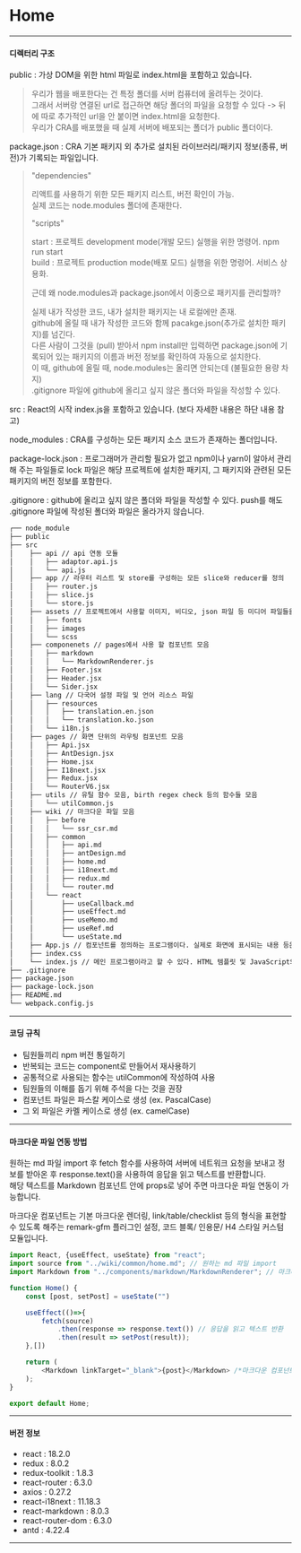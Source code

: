 # Home
***

#### 디렉터리 구조

public : 가상 DOM을 위한 html 파일로 index.html을 포함하고 있습니다. 
> 우리가 웹을 배포한다는 건 특정 폴더를 서버 컴퓨터에 올려두는 것이다.    
> 그래서 서버랑 연결된 url로 접근하면 해당 폴더의 파일을 요청할 수 있다 -> 뒤에 따로 추가적인 url을 안 붙이면 index.html을 요청한다.   
> 우리가 CRA를 배포했을 때 실제 서버에 배포되는 폴더가 public 폴더이다.

package.json : CRA 기본 패키지 외 추가로 설치된 라이브러리/패키지 정보(종류, 버전)가 기록되는 파일입니다.

> "dependencies"
> 
> 리액트를 사용하기 위한 모든 패키지 리스트, 버전 확인이 가능.   
> 실제 코드는 node.modules 폴더에 존재한다.
>
> "scripts"
> 
> start : 프로젝트 development mode(개발 모드) 실행을 위한 명령어. npm run start   
> build : 프로젝트 production mode(배포 모드) 실행을 위한 명령어. 서비스 상용화.   
> 
> 근데 왜 node.modules과 package.json에서 이중으로 패키지를 관리할까?
> 
> 실제 내가 작성한 코드, 내가 설치한 패키지는 내 로컬에만 존재.   
> github에 올릴 때 내가 작성한 코드와 함께 pacakge.json(추가로 설치한 패키지)를 넘긴다.    
> 다른 사람이 그것을 (pull) 받아서 npm install만 입력하면 package.json에 기록되어 있는 패키지의 이름과 버전 정보를 확인하여 자동으로 설치한다.   
> 이 때, github에 올릴 때, node.modules는 올리면 안되는데 (불필요한 용량 차지)   
> .gitignore 파일에 github에 올리고 싶지 않은 폴더와 파일을 작성할 수 있다.   

src : React의 시작 index.js을 포함하고 있습니다. (보다 자세한 내용은 하단 내용 참고)

node_modules : CRA를 구성하는 모든 패키지 소스 코드가 존재하는 폴더입니다.

package-lock.json : 프로그래머가 관리할 필요가 없고 npm이나 yarn이 알아서 관리해 주는 파일들로 lock 파일은 해당 프로젝트에 설치한 패키지, 그 패키지와 관련된 모든 패키지의 버전 정보를 포함한다.

.gitignore : github에 올리고 싶지 않은 폴더와 파일을 작성할 수 있다. push를 해도 .gitignore 파일에 작성된 폴더와 파일은 올라가지 않습니다.


```bash
┌── node_module
├── public
├── src
│    ├── api // api 연동 모듈
│    │   ├── adaptor.api.js
│    │   └── api.js
│    ├── app // 라우터 리스트 및 store를 구성하는 모든 slice와 reducer를 정의
│    │   ├── router.js
│    │   ├── slice.js
│    │   └── store.js 
│    ├── assets // 프로젝트에서 사용할 이미지, 비디오, json 파일 등 미디어 파일들을 모아두어 저장하는 곳.
│    │   ├── fonts
│    │   ├── images
│    │   └── scss
│    ├── componenets // pages에서 사용 할 컴포넌트 모음
│    │   ├── markdown
│    │   │   └── MarkdownRenderer.js
│    │   ├── Footer.jsx
│    │   ├── Header.jsx
│    │   └── Sider.jsx
│    ├── lang // 다국어 설정 파일 및 언어 리소스 파일
│    │   ├── resources
│    │   │   ├── translation.en.json
│    │   │   └── translation.ko.json
│    │   └── i18n.js
│    ├── pages // 화면 단위의 라우팅 컴포넌트 모음
│    │   ├── Api.jsx
│    │   ├── AntDesign.jsx
│    │   ├── Home.jsx
│    │   ├── I18next.jsx
│    │   ├── Redux.jsx
│    │   └── RouterV6.jsx
│    ├── utils // 유틸 함수 모음, birth regex check 등의 함수들 모음
│    │   └── utilCommon.js
│    ├── wiki // 마크다운 파일 모음
│    │   ├── before
│    │   │   └── ssr_csr.md
│    │   ├── common
│    │   │   ├── api.md
│    │   │   ├── antDesign.md
│    │   │   ├── home.md
│    │   │   ├── i18next.md
│    │   │   ├── redux.md
│    │   │   └── router.md
│    │   └── react
│    │       ├── useCallback.md
│    │       ├── useEffect.md
│    │       ├── useMemo.md
│    │       ├── useRef.md
│    │       └── useState.md
│    ├── App.js // 컴포넌트를 정의하는 프로그램이다. 실제로 화면에 표시되는 내용 등은 여기에서 정의된다.
│    ├── index.css
│    └── index.js // 메인 프로그램이라고 할 수 있다. HTML 템플릿 및 JavaScript의 컴포넌트를 조합하여 렌더링하고 실제 표시
├── .gitignore
├── package.json
├── package-lock.json 
├── README.md
└── webpack.config.js 
``` 
***

#### 코딩 규칙

- 팀원들끼리 npm 버전 통일하기
- 반복되는 코드는 component로 만들어서 재사용하기
- 공통적으로 사용되는 함수는 utilCommon에 작성하여 사용
- 팀원들의 이해를 돕기 위해 주석을 다는 것을 권장
- 컴포넌트 파일은 파스칼 케이스로 생성 (ex. PascalCase)
- 그 외 파일은 카멜 케이스로 생성 (ex. camelCase)

***

#### 마크다운 파일 연동 방법

원하는 md 파일 import 후 fetch 함수를 사용하여 서버에 네트워크 요청을 보내고 정보를 받아온 후 response.text()을 사용하여 응답을 읽고 텍스트를 반환합니다.   
해당 텍스트를 Markdown 컴포넌트 안에 props로 넣어 주면 마크다운 파일 연동이 가능합니다.   

마크다운 컴포넌트는 기본 마크다운 렌더링, link/table/checklist 등의 형식을 표현할 수 있도록 해주는 remark-gfm 플러그인 설정, 코드 블록/ 인용문/ H4 스타일 커스텀 모듈입니다.
```javascript
import React, {useEffect, useState} from "react";
import source from "../wiki/common/home.md"; // 원하는 md 파일 import
import Markdown from "../components/markdown/MarkdownRenderer"; // 마크다운 컴포넌트 import

function Home() {
    const [post, setPost] = useState("")

    useEffect(()=>{
        fetch(source)
            .then(response => response.text()) // 응답을 읽고 텍스트 반환
            .then(result => setPost(result));
    },[])

    return (
        <Markdown linkTarget="_blank">{post}</Markdown> /*마크다운 컴포넌트에 md 파일 텍스트 전달*/
    );
}

export default Home;

```

***

#### 버전 정보

- react : 18.2.0
- redux : 8.0.2
- redux-toolkit : 1.8.3
- react-router : 6.3.0
- axios : 0.27.2
- react-i18next : 11.18.3
- react-markdown : 8.0.3
- react-router-dom : 6.3.0
- antd : 4.22.4

***
